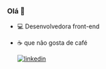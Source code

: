 ### Olá 👋

- 💻 Desenvolvedora front-end
- ☕ que não gosta de café

   [![linkedin](https://img.shields.io/badge/in-devalinesouza-0071AA)](https://www.linkedin.com/in/devalinesouza/)

